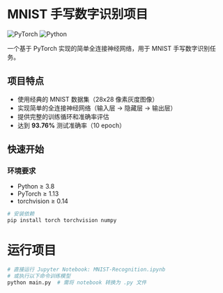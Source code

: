 # MNIST 手写数字识别项目

![PyTorch](https://img.shields.io/badge/PyTorch-1.13.1-red)
![Python](https://img.shields.io/badge/Python-3.12.7-blue)

一个基于 PyTorch 实现的简单全连接神经网络，用于 MNIST 手写数字识别任务。

## 项目特点
- 使用经典的 MNIST 数据集（28x28 像素灰度图像）
- 实现简单的全连接神经网络（输入层 → 隐藏层 → 输出层）
- 提供完整的训练循环和准确率评估
- 达到 **93.76%** 测试准确率（10 epoch）

## 快速开始

### 环境要求
- Python ≥ 3.8
- PyTorch ≥ 1.13
- torchvision ≥ 0.14

```bash
# 安装依赖
pip install torch torchvision numpy
```

# 运行项目

```python
# 直接运行 Jupyter Notebook: MNIST-Recognition.ipynb
# 或执行以下命令训练模型
python main.py  # 需将 notebook 转换为 .py 文件
```

